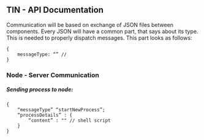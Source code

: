 ## TIN - API Documentation

Communication will be based on exchange of JSON files between components.
Every JSON will have a common part, that says about its type. This is needed to properly dispatch messages.
This part looks as follows:
```
{
	messageType: “” //
}
```



### Node - Server Communication

##### Sending process to node:
```
{
	“messageType” “startNewProcess”;
	“processDetails” : {
		“content” : "" // shell script
	}
}
```
